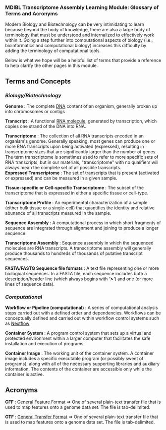 ### MDIBL Transcriptome Assembly Learning Module: Glossary of Terms and Acronyms
Modern Biology and Biotechnology can be very intimidating to learn because beyond the body of knowledge, there are also a large body of terminology that must be understood and internalized to effectively work within it.  Going a step further into computational aspects of biology (i.e., bioinformatics and computational biology) increases this difficulty by adding the terminology of computational tools.

Below is what we hope will be a helpful list of terms that provide a reference to help clarify the other pages in this module.

## Terms and Concepts
### *Biology/Biotechnology*
**Genome**
: The complete [DNA](https://www.genome.gov/genetics-glossary/Deoxyribonucleic-Acid) content of an organism, generally broken up into chromosomes or contigs

**Transcript**
: A functional [RNA molecule](https://www.genome.gov/genetics-glossary/RNA-Ribonucleic-Acid), generated by transcription, which copies one strand of the DNA into RNA.

**Transcriptome**
: The collection of all RNA transcripts encoded in an organism's genome.  Generally speaking, most genes can produce one or more RNA transcripts upon being activated (expressed), resulting in transcriptome sizes that are significantly larger than the number of genes. The term transcriptome is sometimes used to refer to more specific sets of RNA transcripts, but in our materials, "transcriptome" with no qualifiers will always mean the complete set of all possible transcripts.    
**Expressed Transcriptome**
: The set of transcripts that is present (activated or expressed) and can be measured in a given sample.  

**Tissue-specific or Cell-specific Transcriptome**
: The subset of the transcriptome that is expressed in either a specific tissue or cell-type.  

**Transcriptome Profile**
: An experimental characterization of a sample (either bulk tissue or a single-cell) that quantifies the identity and relative abunance of all transcripts measured in the sample.

**Sequence Assembly**
: A computational process in which short fragments of sequence are integrated through alignment and joining to produce a longer sequence.  

**Transcriptome Assembly**
: Sequence assembly in which the sequenced molecules are RNA transcripts.  A transcriptome assembly will generally produce thousands to hundreds of thousands of putative transcript sequences.

**FASTA/FASTQ Sequence file formats**
: A text file representing one or more biological sequences.  In a FASTA file, each sequence includes both a description/header line (which always begins with ***'>'***) and one (or more lines of sequence data).

### *Computational*
**Workflow or Pipeline (computational)** 
: A series of computational analysis steps carried out with a defined order and dependencies.  Workflows can be conceptually defined and carried out within workflow control systems such as [Nextflow](https://www.nextflow.io/)

**Container System**
: A program control system that sets up a virtual and protected environment within a larger computer that facilitates the safe installation and execution of programs.

**Container Image**
: The working unit of the container system.  A container image includes a specific executable program (or possibly sweet of programs), along with all of the necessary supporting libraries and auxiliary information.  The contents of the container are accessible only while the container is active.

## Acronyms
**GFF**
: [General Feature Format](https://en.wikipedia.org/wiki/General_feature_format) => One of several plain-text transfer file that is used to map features onto a genome data set.  The file is tab-delimited.

**GTF** 
: [General Transfer Format](https://en.wikipedia.org/wiki/Gene_transfer_format) => One of several plain-text transfer file that is used to map features onto a genome data set.  The file is tab-delimited.